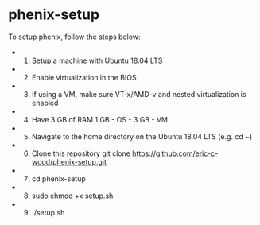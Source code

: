 # phenix-setup
To setup phenix, follow the steps below:

- 1) Setup a machine with Ubuntu 18.04 LTS
- 2) Enable virtualization in the BIOS
- 3) If using a VM, make sure VT-x/AMD-v and nested virtualization is enabled
- 4) Have 3 GB of RAM 1 GB - OS - 3 GB - VM
- 5) Navigate to the home directory on the Ubuntu 18.04 LTS (e.g. cd ~)
- 6) Clone this repository git clone https://github.com/eric-c-wood/phenix-setup.git
- 7) cd phenix-setup
- 8) sudo chmod +x setup.sh
- 9) ./setup.sh
  

